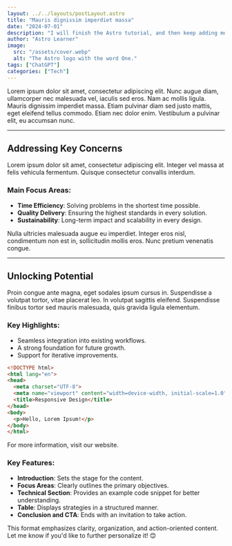 ```yaml
---
layout: ../../layouts/postLayout.astro
title: "Mauris dignissim imperdiet massa"
date: "2024-07-01"
description: "I will finish the Astro tutorial, and then keep adding more posts. Watch this space for more to come"
author: "Astro Learner"
image:
  src: "/assets/cover.webp"
  alt: "The Astro logo with the word One."
tags: ["ChatGPT"]
categories: ["Tech"]
---
```



Lorem ipsum dolor sit amet, consectetur adipiscing elit. Nunc augue diam, ullamcorper nec malesuada vel, iaculis sed eros. Nam ac mollis ligula. Mauris dignissim imperdiet massa. Etiam pulvinar diam sed justo mattis, eget eleifend tellus commodo. Etiam nec dolor enim. Vestibulum a pulvinar elit, eu accumsan nunc. 

---

## Addressing Key Concerns

Lorem ipsum dolor sit amet, consectetur adipiscing elit. Integer vel massa at felis vehicula fermentum. Quisque consectetur convallis interdum.

### Main Focus Areas:
- **Time Efficiency**: Solving problems in the shortest time possible.  
- **Quality Delivery**: Ensuring the highest standards in every solution.  
- **Sustainability**: Long-term impact and scalability in every design.

Nulla ultricies malesuada augue eu imperdiet. Integer eros nisl, condimentum non est in, sollicitudin mollis eros. Nunc pretium venenatis congue.

---

## Unlocking Potential

Proin congue ante magna, eget sodales ipsum cursus in. Suspendisse a volutpat tortor, vitae placerat leo. In volutpat sagittis eleifend. Suspendisse finibus tortor sed mauris malesuada, quis gravida ligula elementum.

### Key Highlights:
- Seamless integration into existing workflows.  
- A strong foundation for future growth.  
- Support for iterative improvements.

```html
<!DOCTYPE html>
<html lang="en">
<head>
  <meta charset="UTF-8">
  <meta name="viewport" content="width=device-width, initial-scale=1.0">
  <title>Responsive Design</title>
</head>
<body>
  <p>Hello, Lorem Ipsum!</p>
</body>
</html>
```

For more information, visit our website.

### Key Features:
- **Introduction**: Sets the stage for the content.
- **Focus Areas**: Clearly outlines the primary objectives.
- **Technical Section**: Provides an example code snippet for better understanding.
- **Table**: Displays strategies in a structured manner.
- **Conclusion and CTA**: Ends with an invitation to take action.

This format emphasizes clarity, organization, and action-oriented content. Let me know if you'd like to further personalize it! 😊
